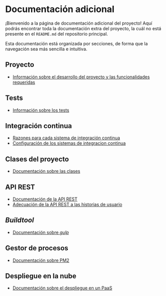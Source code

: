 # Documentación adicional

¡Bienvenido a la página de documentación adicional del proyecto! Aquí podrás
encontrar toda la documentación extra del proyecto, la cuál no está presente
en el `README.md` del repositorio principal.

Esta documentación está organizada por secciones, de forma que la navegación sea
más sencilla e intuitiva.

## Proyecto

- [Información sobre el desarrollo del proyecto y las funcionalidades requeridas](https://vol0kin.github.io/Vocabulary/info-adicional-proyecto)

## Tests

- [Información sobre los tests](https://vol0kin.github.io/Vocabulary/tests-info)

## Integración continua

- [Razones para cada sistema de integración continua](https://vol0kin.github.io/Vocabulary/razones-travis-circle)
- [Configuración de los sistemas de integracion continua](https://vol0kin.github.io/Vocabulary/config-integracion)

## Clases del proyecto

- [Documentación sobre las clases](https://vol0kin.github.io/Vocabulary/Vocabulary/)

## API REST

- [Documentación de la API REST](https://vol0kin.github.io/Vocabulary/apirest/)
- [Adecuación de la API REST a las historias de usuario](https://vol0kin.github.io/Vocabulary/historias-usuario-rest)

## *Buildtool*

- [Documentación sobre *gulp*](https://vol0kin.github.io/Vocabulary/buildtool)

## Gestor de procesos

- [Documentación sobre PM2](https://vol0kin.github.io/Vocabulary/pm2-gestor-procesos)

## Despliegue en la nube

- [Documentación sobre el despliegue en un PaaS](https://vol0kin.github.io/Vocabulary/despliegue)